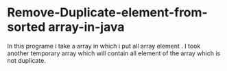 # Remove-Duplicate-element-from-sorted array-in-java

In this programe i take a array in which i put all array element . I took another temporary array which will contain all element of the array which is not duplicate.
